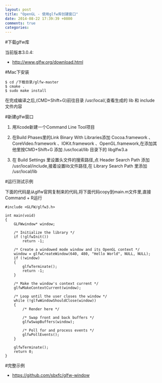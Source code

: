 ```yaml
---
layout: post
title: "OpenGL - 使用glfw库创建窗口"
date: 2014-08-22 17:39:39 +0800
comments: true
categories: 
---
```


#下载glfw库

当前版本3.0.4: 

- <http://www.glfw.org/download.html>

#Mac下安装
	
	$ cd /下载目录/glfw-master
	$ cmake .
	$ sudo make install

在完成编译之后,(CMD+Shift+G)前往目录 /usr/local/,查看生成的 lib 和 include 文件内容


#新建glfw窗口

1. 用Xcode新建一个Command Line Tool项目

2. 在Build Phases里的Link Binary With Libraries添加 Cocoa.framework 、 CoreVideo.framework 、IOKit.framework 、OpenGL.framework,在添加其他里按CMD+Shift+G 添加 /usr/local/lib 目录下的 libglfw3.a

3. 在 Build Settings 里设置头文件的搜索路径,点 Header Search Path 添加 /usr/local/include,接着设置lib文件路径,在 Library Search Path 里添加 /usr/local/lib


#运行测试示例


下面的代码是从glfw官网复制来的代码,将下面代码copy到main.m文件里,直接Command + R运行

	#include <GLFW/glfw3.h>

	int main(void)
	{
	    GLFWwindow* window;
	
	    /* Initialize the library */
	    if (!glfwInit())
	        return -1;
	
	    /* Create a windowed mode window and its OpenGL context */
	    window = glfwCreateWindow(640, 480, "Hello World", NULL, NULL);
	    if (!window)
	    {
	        glfwTerminate();
	        return -1;
	    }
	
	    /* Make the window's context current */
	    glfwMakeContextCurrent(window);
	
	    /* Loop until the user closes the window */
	    while (!glfwWindowShouldClose(window))
	    {
	        /* Render here */
	
	        /* Swap front and back buffers */
	        glfwSwapBuffers(window);
	
	        /* Poll for and process events */
	        glfwPollEvents();
	    }
	
	    glfwTerminate();
	    return 0;
	}
	
#完整示例

- <https://github.com/sbxfc/glfw-window>